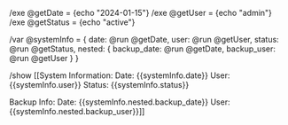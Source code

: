 /exe @getDate = {echo "2024-01-15"}
/exe @getUser = {echo "admin"}
/exe @getStatus = {echo "active"}

/var @systemInfo = {
date: @run @getDate,
user: @run @getUser,
status: @run @getStatus,
nested: {
backup_date: @run @getDate,
backup_user: @run @getUser
  }
}

/show [[System Information:
Date: {{systemInfo.date}}
User: {{systemInfo.user}}
Status: {{systemInfo.status}}

Backup Info:
Date: {{systemInfo.nested.backup_date}}
User: {{systemInfo.nested.backup_user}}]]